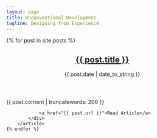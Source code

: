 ```yaml
---
layout: page
title: Unconventional Development
tagline: Designing from Experience
---
```


<div class="posts">
    {% for post in site.posts %}
        <article class="post">
            <header>
                <h2><a href="{{ post.url }}">{{ post.title }}</a></h2>
                <span>{{ post.date | date_to_string }}</span>
            </header>
            <div class="excerpt">
                <div>{{ post.content | truncatewords: 200 }}</div>

                <a href="{{ post.url }}">Read Article</a>
            </div>
        </article>
    {% endfor %}
</div>